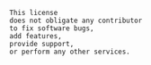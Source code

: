     This license
    does not obligate any contributor
    to fix software bugs,
    add features,
    provide support,
    or perform any other services.
